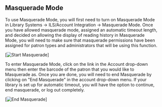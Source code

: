 ## Masquerade Mode

To use Masquerade Mode, you will first need to turn on Masquerade Mode in Library Systems -> ILS/Account Integration -> Masquerade Mode. Once you have allowed masquerade mode, assigned an automatic timeout length, and decided on allowing the display of reading history in Masquerade Mode, you will need to make sure that masquerade permissions have been assigned for patron types and administrators that will be using this function.

[![Start Masquerade](/manual/images/Start-Masq.jpg)]

To enter Masquerade Mode, click on the link in the Account drop-down menu then enter the barcode of the patron that you would like to Masquerade as. Once you are done, you will need to end Masquerade by clicking on "End Masquerade" in the account drop-down menu. If your library is set up for automatic timeout, you will have the option to continue, end masquerade, or log out completely.

[![End Masquerade](/manual/images/End-Masq.jpg)]
